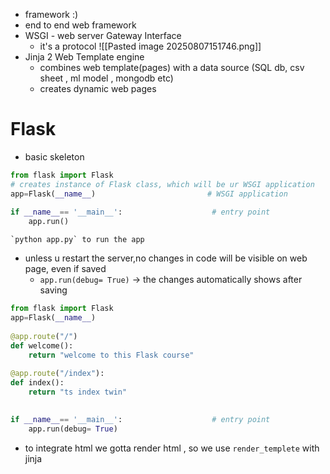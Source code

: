 - framework :)
- end to end web framework
- WSGI - web server Gateway Interface
	- it's a protocol ![[Pasted image 20250807151746.png]]
- Jinja 2 Web Template engine
	- combines web template(pages) with a data source (SQL db, csv sheet , ml model , mongodb etc)
	- creates dynamic web pages
# Flask
- basic skeleton
```python
from flask import Flask
# creates instance of Flask class, which will be ur WSGI application
app=Flask(__name__)                         # WSGI application
  
if __name__== '__main__':                    # entry point
    app.run()
```
	`python app.py` to run the app
- unless u restart the server,no changes in code will be visible on web page, even if saved
	- `app.run(debug= True)`  -> the changes automatically shows after saving
```python
from flask import Flask
app=Flask(__name__)
  
@app.route("/")
def welcome():
    return "welcome to this Flask course"
    
@app.route("/index"):
def index():
    return "ts index twin"

  
if __name__== '__main__':                    # entry point
    app.run(debug= True)
```
- to integrate html we gotta render html , so we use `render_templete` with jinja